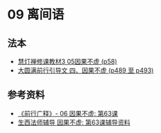 # 09 离间语

## 法本
- [慧灯禅修课教材3 05因果不虚 (p58)](/books/b3/3-05#p58)
- [大圆满前行引导文 四、因果不虚 (p489 至 p493)](/books/dymqx#p489)

## 参考资料
- [《前行广释》- 06 因果不虚: 第63课](/refs/qxgs/qxgs-06yg#前行广释第063课)
- [生西法师辅导 因果不虚: 第63课辅导资料](/refs/qxgs/fudao/qxgsfd-06yg/#前行广释第063课辅导)